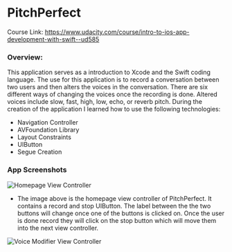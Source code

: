 # PitchPerfect
Course Link: <https://www.udacity.com/course/intro-to-ios-app-development-with-swift--ud585>

### Overview:
This application serves as a introduction to Xcode and the Swift coding language. The use for this application is to record a conversation between two users and then alters the voices in the conversation. There are six different ways of changing the voices once the recording is done. Altered voices include slow, fast, high, low, echo, or reverb pitch. During the creation of the application I learned how to use the following technologies: 
+ Navigation Controller
+ AVFoundation Library 
+ Layout Constraints 
+ UIButton 
+ Segue Creation

### App Screenshots
![Homepage View Controller](http://i64.tinypic.com/111mknl.png)
+ The image above is the homepage view controller of PitchPerfect. It contains a record and stop UIButton. The label between the the two buttons will change once one of the buttons is clicked on. Once the user is done record they will click on the stop button which will move them into the next view controller. 

![Voice Modifier View Controller](http://i68.tinypic.com/2cyfmlk.png)


